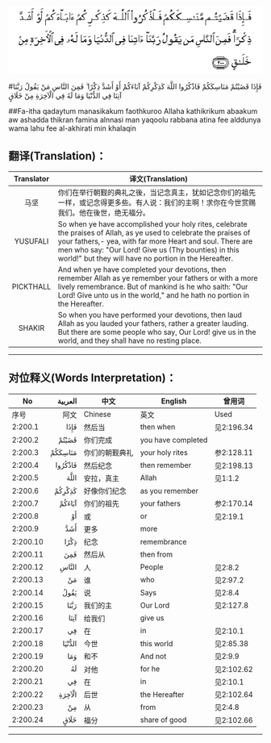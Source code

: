 ![002:200](images/002_200.gif)

#فَإِذَا قَضَيْتُمْ مَنَاسِكَكُمْ فَاذْكُرُوا اللَّهَ كَذِكْرِكُمْ آبَاءَكُمْ أَوْ أَشَدَّ ذِكْرًا ۗ فَمِنَ النَّاسِ مَنْ يَقُولُ رَبَّنَا آتِنَا فِي الدُّنْيَا وَمَا لَهُ فِي الْآخِرَةِ مِنْ خَلَاقٍ 

##Fa-itha qadaytum manasikakum faothkuroo Allaha kathikrikum abaakum aw ashadda thikran famina alnnasi man yaqoolu rabbana atina fee alddunya wama lahu fee al-akhirati min khalaqin 

## 翻译(Translation)：

| Translator | 译文(Translation)                                            |
| :--------: | ------------------------------------------------------------ |
|    马坚    | 你们在举行朝觐的典礼之後，当记念真主，犹如记念你们的祖先一样，或记念得更多些。有人说：我们的主啊！求你在今世赏赐我们。他在後世，绝无福分。 |
|  YUSUFALI  | So when ye have accomplished your holy rites, celebrate the praises of Allah, as ye used to celebrate the praises of your fathers,- yea, with far more Heart and soul. There are men who say: "Our Lord! Give us (Thy bounties) in this world!" but they will have no portion in the Hereafter. |
| PICKTHALL  | And when ye have completed your devotions, then remember Allah as ye remember your fathers or with a more lively remembrance. But of mankind is he who saith: "Our Lord! Give unto us in the world," and he hath no portion in the Hereafter. |
|   SHAKIR   | So when you have performed your devotions, then laud Allah as you lauded your fathers, rather a greater lauding. But there are some people who say, Our Lord! give us in the world, and they shall have no resting place. |

---

## 对位释义(Words Interpretation)：

| No   | العربية | 中文    | English | 曾用词 |
| ---- | ------: | ------- | ------- | ------ |
| 序号 |    阿文 | Chinese | 英文    | Used   |
| 2:200.1  | فَإِذَا    | 然后当         | then when          | 见2:196.34 |
| 2:200.2  | قَضَيْتُمْ   | 你们完成       | you have completed |            |
| 2:200.3  | مَنَاسِكَكُمْ | 你们的朝觐典礼 | your holy rites    | 参2:128.11 |
| 2:200.4  | فَاذْكُرُوا | 然后纪念       | then remember      | 见2:198.13 |
| 2:200.5  | اللَّهَ    | 安拉，真主     | Allah              | 见1:1.2    |
| 2:200.6  | كَذِكْرِكُمْ  | 好像你们纪念   | as you remember    |            |
| 2:200.7  | آبَاءَكُمْ  | 你们的祖先     | your fathers       | 参2:170.14 |
| 2:200.8  | أَوْ      | 或             | or                 | 见2:19.1   |
| 2:200.9  | أَشَدَّ     | 更多           | more               |            |
| 2:200.10 | ذِكْرًا    | 纪念           | remembrance        |            |
| 2:200.11 | فَمِنَ     | 然后从         | then from          |            |
| 2:200.12 | النَّاسِ   | 人             | People             | 见2:8.2    |
| 2:200.13 | مَنْ      | 谁             | who                | 见2:97.2   |
| 2:200.14 | يَقُولُ    | 说             | Says               | 见2:8.4    |
| 2:200.15 | رَبَّنَا    | 我们的主       | Our Lord           | 见2:127.8  |
| 2:200.16 | آتِنَا    | 给我们         | give us            |            |
| 2:200.17 | فِي      | 在             | in                 | 见2:10.1   |
| 2:200.18 | الدُّنْيَا  | 今世           | this world         | 见2:85.38  |
| 2:200.19 | وَمَا     | 和不           | And not            | 见2:9.9    |
| 2:200.20 | لَهُ      | 对他           | for he             | 见2:102.62 |
| 2:200.21 | فِي      | 在             | in                 | 见2:10.1   |
| 2:200.22 | الْآخِرَةِ  | 后世           | the Hereafter      | 见2:102.64 |
| 2:200.23 | مِنْ      | 从             | from               | 见2:4.8    |
| 2:200.24 | خَلَاقٍ    | 福分           | share of good      | 见2:102.66 |

---
